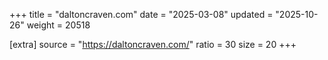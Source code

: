 +++
title = "daltoncraven.com"
date = "2025-03-08"
updated = "2025-10-26"
weight = 20518

[extra]
source = "https://daltoncraven.com/"
ratio = 30
size = 20
+++

